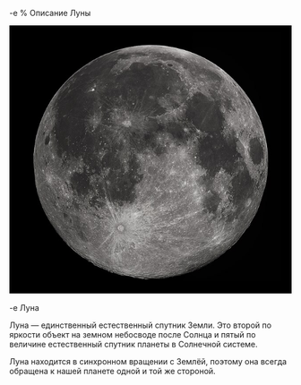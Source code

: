 -e % Описание Луны

![Фото Луны](images/moon.jpg)

-e Луна

Луна — единственный естественный спутник Земли. Это второй по яркости объект на земном небосводе после Солнца и пятый по величине естественный спутник планеты в Солнечной системе.

Луна находится в синхронном вращении с Землёй, поэтому она всегда обращена к нашей планете одной и той же стороной.
